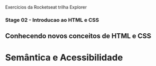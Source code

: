 Exercícios da Rocketseat trilha Explorer

### Stage 02 - Introducao ao HTML e CSS

## Conhecendo novos conceitos de HTML e CSS

# Semântica e Acessibilidade


